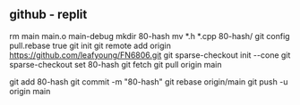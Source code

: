 ## github - replit

rm main main.o main-debug
mkdir 80-hash
mv *.h *.cpp 80-hash/
git config pull.rebase true
git init
git remote add origin https://github.com/leafyoung/FN6806.git
git sparse-checkout init --cone
git sparse-checkout set 80-hash
git fetch
git pull origin main

git add 80-hash
git commit -m "80-hash"
git rebase origin/main
git push -u origin main
